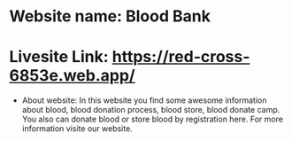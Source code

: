 # Website name: Blood Bank

# Livesite Link:  https://red-cross-6853e.web.app/

* About website:
  In this website you find some awesome information about blood, blood donation process, blood store, blood donate camp. 
  You also can donate blood or store blood by registration here.
  For more information visite our website.